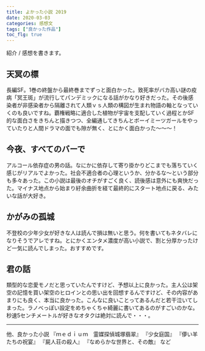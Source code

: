 ```yaml
---
title: よかった小説 2019
date: 2020-03-03
categories: 感想文
tags: ["良かった作品"]
toc_flg: true
---
```


紹介 / 感想を書きます。

## 天冥の標

長編SF。1巻の終盤から最終巻までずっと面白かった。致死率がバカ高い謎の疫病「冥王斑」が流行してパンデミックになる話がかなり好きだった。その後感染者が非感染者から隔離されて人類ｖｓ人類の構図が生まれ物語の軸となっていくのも良いですね。覇権戦略に適合した植物が宇宙を支配していく過程とかSF的な面白さをきちんと描きつつ、全編通してきちんとボーイミーツガールをやっていたりと人間ドラマの面でも隙が無く、とにかく面白かった～～～！

## 今夜、すべてのバーで

アルコール依存症の男の話。なにかに依存して寄り掛かりどこまでも落ちていく感じがリアルでよかった。社会不適合者の心理というか、分かるな～という部分も多々あった。この小説は最後のオチがすごく良く、読後感は意外にも爽快だった。マイナス地点から始まり紆余曲折を経て最終的にスタート地点に戻る、みたいな話が大好き。

## かがみの孤城

不登校の少年少女が好きな人は読んで損は無いと思う。何を書いてもネタバレになりそうでアレですね。とにかくエンタメ濃度が高い小説で、割と分厚かったけど一気に読んでしまった。おすすめです。

## 君の話

類型的な恋愛モノだと思っていたんですけど、予想以上に良かった。主人公は架空の記憶を買い架空のヒロインとの思い出を回想するんですけど、その内容があまりにも良く、本当に良かった。こんなに良いことってあるんだと若干泣いてしまった。ラノベっぽい設定をめちゃくちゃ綺麗に書いてあるのがすごいのかな。秒速5センチメートルが好きなオタクは絶対に読んで・・・。

----------


他、良かった小説
『ｍｅｄｉｕｍ　霊媒探偵城塚翡翠』
『少女庭国』
『儚い羊たちの祝宴』
『屍人荘の殺人』
『なめらかな世界と、その敵』
など